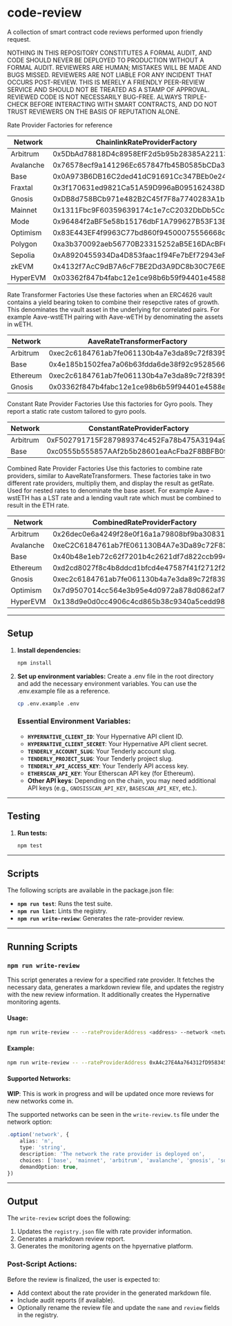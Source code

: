 # code-review

A collection of smart contract code reviews performed upon friendly request.

NOTHING IN THIS REPOSITORY CONSTITUTES A FORMAL AUDIT, AND CODE SHOULD NEVER BE DEPLOYED TO PRODUCTION WITHOUT A FORMAL AUDIT. REVIEWERS ARE HUMAN; MISTAKES WILL BE MADE AND BUGS MISSED. REVIEWERS ARE NOT LIABLE FOR ANY INCIDENT THAT OCCURS POST-REVIEW. THIS IS MERELY A FRIENDLY PEER-REVIEW SERVICE AND SHOULD NOT BE TREATED AS A STAMP OF APPROVAL. REVIEWED CODE IS NOT NECESSARILY BUG-FREE. ALWAYS TRIPLE-CHECK BEFORE INTERACTING WITH SMART CONTRACTS, AND DO NOT TRUST REVIEWERS ON THE BASIS OF REPUTATION ALONE.

Rate Provider Factories for reference

| Network    | ChainlinkRateProviderFactory               | ERC4626RateProviderFactory                 |
| ---------- | ------------------------------------------ | ------------------------------------------ |
| Arbitrum   | 0x5DbAd78818D4c8958EfF2d5b95b28385A22113Cd | 0xe548a29631f9E49830bE8edc22d407b2D2915F31 |
| Avalanche  | 0x76578ecf9a141296Ec657847fb45B0585bCDa3a6 | 0xfCe81cafe4b3F7e2263EFc2d907f488EBF2B238E |
| Base       | 0x0A973B6DB16C2ded41dC91691Cc347BEb0e2442B | 0xEfD3aF73d3359014f3B864d37AC672A6d3D7ff1A |
| Fraxtal    | 0x3f170631ed9821Ca51A59D996aB095162438DC10 | N/A                                        |
| Gnosis     | 0xDB8d758BCb971e482B2C45f7F8a7740283A1bd3A | 0x15e86Be6084C6A5a8c17732D398dFbC2Ec574CEC |
| Mainnet    | 0x1311Fbc9F60359639174c1e7cC2032DbDb5Cc4d1 | 0xFC541f8d8c5e907E236C8931F0Df9F58e0C259Ec |
| Mode       | 0x96484f2aBF5e58b15176dbF1A799627B53F13B6d | 0x0767bECE12a327A1eD896c48E843AE53a0c313E9 |
| Optimism   | 0x83E443EF4f9963C77bd860f94500075556668cb8 | 0x02a569eea6f85736E2D63C59E60d27d075E75c33 |
| Polygon    | 0xa3b370092aeb56770B23315252aB5E16DAcBF62B | 0x3e89cc86307aF44A77EB29d0c4163d515D348313 |
| Sepolia    | 0xA8920455934Da4D853faac1f94Fe7bEf72943eF1 | N/A                                        |
| zkEVM      | 0x4132f7AcC9dB7A6cF7BE2Dd3A9DC8b30C7E6E6c8 | N/A                                        |
| HyperEVM   | 0x03362f847b4fabc12e1ce98b6b59f94401e4588e | 0xec2c6184761ab7fe061130b4a7e3da89c72f8395 |

Rate Transformer Factories 
Use these factories when an ERC4626 vault contains a yield bearing token to combine their resepctive rates of growth. This denominates the vault asset in the underlying for correlated pairs. For example Aave-wstETH pairing with Aave-wETH by denominating the assets in wETH.

| Network    | AaveRateTransformerFactory                 | 
| ---------- | -------------------------------------------|
| Arbitrum   | 0xec2c6184761ab7fe061130b4a7e3da89c72f8395 | 
| Base       | 0x4e185b1502fea7a06b63fdda6de38f92c9528566 |
| Ethereum   | 0xec2c6184761ab7fe061130b4a7e3da89c72f8395 | 
| Gnosis     | 0x03362f847b4fabc12e1ce98b6b59f94401e4588e | 
 

Constant Rate Provider Factories
Use this factories for Gyro pools. They report a static rate custom tailored to gyro pools.

| Network    | ConstantRateProviderFactory                 | 
| ---------- | -------------------------------------------|
| Arbitrum   | 0xF502791715F287989374c452Fa78b475A3194a90 | 
| Base       | 0xc0555b555857AAf2b5b28601eaAcFba2F8BBFB09 |

Combined Rate Provider Factories
Use this factories to combine rate providers, similar to AaveRateTransformers. These factories take in two different rate providers, multipliy them, and display the result as getRate. Used for nested rates to denominate the base asset. For example Aave - wstETH has a LST rate and a lending vault rate which must be combined to result in the ETH rate. 

| Network    | CombinedRateProviderFactory                 | 
| ---------- | -------------------------------------------|
| Arbitrum   | 0x26dec0e6a4249f28e0f16a1a79808bf9ba308310 | 
| Avalanche  | 0xeC2C6184761ab7fE061130B4A7e3Da89c72F8395 | 
| Base       | 0x40b48e1eb72c62f7201b4c2621df7d822ccb9944 |
| Ethereum   | 0xd2cd8027f8c4b8ddcd1bfcd4e47587f41f2712f2 | 
| Gnosis     | 0xec2c6184761ab7fe061130b4a7e3da89c72f8395 | 
| Optimism   | 0x7d9507014cc564e3b95e4d0972a878d0862af7ae | 
| HyperEVM   | 0x138d9e0d0cc4906c4cd865b38c9340a5cedd9850 |
---

## Setup

1. **Install dependencies:**
    ```sh
    npm install
    ```

2. **Set up environment variables:**
    Create a .env file in the root directory and add the necessary environment variables. You can use the .env.example file as a reference.

    ```sh
    cp .env.example .env
    ```

    ### Essential Environment Variables:
    - **`HYPERNATIVE_CLIENT_ID`**: Your Hypernative API client ID.
    - **`HYPERNATIVE_CLIENT_SECRET`**: Your Hypernative API client secret.
    - **`TENDERLY_ACCOUNT_SLUG`**: Your Tenderly account slug.
    - **`TENDERLY_PROJECT_SLUG`**: Your Tenderly project slug.
    - **`TENDERLY_API_ACCESS_KEY`**: Your Tenderly API access key.
    - **`ETHERSCAN_API_KEY`**: Your Etherscan API key (for Ethereum).
    - **Other API keys**: Depending on the chain, you may need additional API keys (e.g., `GNOSISSCAN_API_KEY`, `BASESCAN_API_KEY`, etc.).

---

## Testing

1. **Run tests:**
    ```sh
    npm test
    ```

---

## Scripts

The following scripts are available in the package.json file:

- **`npm run test`**: Runs the test suite.
- **`npm run lint`**: Lints the registry.
- **`npm run write-review`**: Generates the rate-provider review.

---

## Running Scripts

### `npm run write-review`

This script generates a review for a specified rate provider. It fetches the necessary data, generates a markdown review file, and updates the registry with the new review information. It additionally creates the Hypernative monitoring agents.

#### Usage:
```sh
npm run write-review -- --rateProviderAddress <address> --network <network> --rateProviderAsset <asset> --rpcUrl <rpcUrl>
```

#### Example:
```sh
npm run write-review -- --rateProviderAddress 0xA4c27E4Aa764312fD958345Ed683c6eeC4581A10 --network mainnet --rateProviderAsset 0x7788A3538C5fc7F9c7C8A74EAC4c898fC8d87d92 --rpcUrl <yourRpcUrl>
```

#### Supported Networks:

**WIP**: This is work in progress and will be updated once more reviews for new networks come in.

The supported networks can be seen in the `write-review.ts` file under the network option:
```typescript
.option('network', {
    alias: 'n',
    type: 'string',
    description: 'The network the rate provider is deployed on',
    choices: ['base', 'mainnet', 'arbitrum', 'avalanche', 'gnosis', 'sonic', 'fraxtal', 'optimism'],
    demandOption: true,
})
```


---

## Output

The `write-review` script does the following:
1. Updates the `registry.json` file with rate provider information.
2. Generates a markdown review report.
3. Generates the monitoring agents on the hpyernative platform.

### Post-Script Actions:
Before the review is finalized, the user is expected to:
- Add context about the rate provider in the generated markdown file.
- Include audit reports (if available).
- Optionally rename the review file and update the `name` and `review` fields in the registry.

